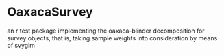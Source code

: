 # OaxacaSurvey
an r test package implementing the oaxaca-blinder decomposition for survey objects, that is, taking sample weights into consideration by means of svyglm
